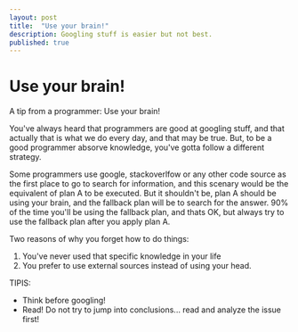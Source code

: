```yaml
---
layout: post
title:  "Use your brain!"
description: Googling stuff is easier but not best.
published: true
---
```



# Use your brain!

A tip from a programmer: Use your brain!

You've always heard that programmers are good at googling stuff, and that actually that is what we do every day, and that may be true. But, to be a good programmer absorve knowledge, you've gotta follow a different strategy.

Some programmers use google, stackoverlfow or any other code source as the first place to go to search for information, and this scenary would be the equivalent of plan A to be executed. But it shouldn't be, plan A should be using your brain, and the fallback plan will be to search for the answer. 90% of the time you'll be using the fallback plan, and thats OK, but always try to use the fallback plan after you apply plan A.

Two reasons of why you forget how to do things:

1. You've never used that specific knowledge in your life
2. You prefer to use external sources instead of using your head.

TIPIS:
- Think before googling!
- Read! Do not try to jump into conclusions... read and analyze the issue first!
